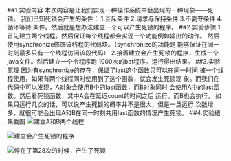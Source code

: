 ##1.实验内容
      本次内容是让我们实现一种操作系统中会出现的一种现象——死锁。
      我们已知死锁会产生的条件：
      1.互斥条件  2.请求与保持条件  3.不剥夺条件  4.循环等待
      条件。然后就是想办法建立一个可以产生死锁的程序。
##2.实验步骤
      1.首先建立两个线程。然后保证每个线程都会实现一个功能例如输出的动作。
         然后使用synchronize修饰该线程的代码块。（synchronize的功能是
         能够保证在同一时刻最多只有一个线程访问该段代码）
      2.接着建立会产生死锁的程序，生成一个java文件。然后建立一个令程序跑
         1000次的bat程序。运行得出结果。
##3.实验原理
          因为有synchronize的存在，保证了last这个函数只可以在同一时间
       被一个线程使用，如果有两个线程同时使用到了这个函数，就会发生死锁现
       象。而我们在代码中可以发现，A对象会使用B中的last函数，而B对象同时
       会使用A中的last函数。然后看死锁函数，其中A会在延迟count的时间之后
       运行。而B也会执行。
          如果只运行几次的话，可以说产生死锁的概率并不是很大，但是一旦运行
       次数增多，就很可能会出现A和B在同一时刻共用last函数的情况产生死锁。
##4.实验结果截图
![建立A和B两个线程](http://upload-images.jianshu.io/upload_images/3162604-b54c50df7e6b5edb.png?imageMogr2/auto-orient/strip%7CimageView2/2/w/1240)

![建立会产生死锁的程序](http://upload-images.jianshu.io/upload_images/3162604-f9680893135a172c.png?imageMogr2/auto-orient/strip%7CimageView2/2/w/1240)


![停在了第28次的时候，产生了死锁](http://upload-images.jianshu.io/upload_images/3162604-d537ba066aa563d4.png?imageMogr2/auto-orient/strip%7CimageView2/2/w/1240)

